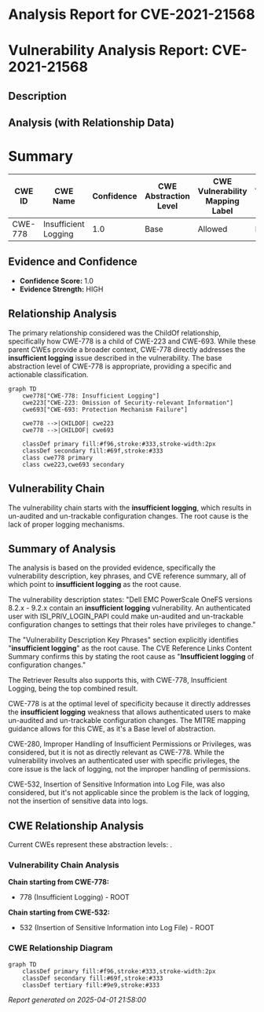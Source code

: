 # Analysis Report for CVE-2021-21568

# Vulnerability Analysis Report: CVE-2021-21568

## Description



## Analysis (with Relationship Data)

# Summary
| CWE ID | CWE Name | Confidence | CWE Abstraction Level | CWE Vulnerability Mapping Label | CWE-Vulnerability Mapping Notes |
|---|---|---|---|---|---|
| CWE-778 | Insufficient Logging | 1.0 | Base | Allowed | Primary CWE |

## Evidence and Confidence

*   **Confidence Score:** 1.0
*   **Evidence Strength:** HIGH

## Relationship Analysis
The primary relationship considered was the ChildOf relationship, specifically how CWE-778 is a child of CWE-223 and CWE-693. While these parent CWEs provide a broader context, CWE-778 directly addresses the **insufficient logging** issue described in the vulnerability. The base abstraction level of CWE-778 is appropriate, providing a specific and actionable classification.

```mermaid
graph TD
    cwe778["CWE-778: Insufficient Logging"]
    cwe223["CWE-223: Omission of Security-relevant Information"]
    cwe693["CWE-693: Protection Mechanism Failure"]
    
    cwe778 -->|CHILDOF| cwe223
    cwe778 -->|CHILDOF| cwe693
    
    classDef primary fill:#f96,stroke:#333,stroke-width:2px
    classDef secondary fill:#69f,stroke:#333
    class cwe778 primary
    class cwe223,cwe693 secondary
```

## Vulnerability Chain
The vulnerability chain starts with the **insufficient logging**, which results in un-audited and un-trackable configuration changes. The root cause is the lack of proper logging mechanisms.

## Summary of Analysis
The analysis is based on the provided evidence, specifically the vulnerability description, key phrases, and CVE reference summary, all of which point to **insufficient logging** as the root cause.

The vulnerability description states: "Dell EMC PowerScale OneFS versions 8.2.x - 9.2.x contain an **insufficient logging** vulnerability. An authenticated user with ISI_PRIV_LOGIN_PAPI could make un-audited and un-trackable configuration changes to settings that their roles have privileges to change."

The "Vulnerability Description Key Phrases" section explicitly identifies "**insufficient logging**" as the root cause. The CVE Reference Links Content Summary confirms this by stating the root cause as "**Insufficient logging** of configuration changes."

The Retriever Results also supports this, with CWE-778, Insufficient Logging, being the top combined result.

CWE-778 is at the optimal level of specificity because it directly addresses the **insufficient logging** weakness that allows authenticated users to make un-audited and un-trackable configuration changes. The MITRE mapping guidance allows for this CWE, as it's a Base level of abstraction.

CWE-280, Improper Handling of Insufficient Permissions or Privileges, was considered, but it is not as directly relevant as CWE-778. While the vulnerability involves an authenticated user with specific privileges, the core issue is the lack of logging, not the improper handling of permissions.

CWE-532, Insertion of Sensitive Information into Log File, was also considered, but it's not applicable since the problem is the lack of logging, not the insertion of sensitive data into logs.


## CWE Relationship Analysis

Current CWEs represent these abstraction levels: .


### Vulnerability Chain Analysis

**Chain starting from CWE-778:**
- 778 (Insufficient Logging) - ROOT


**Chain starting from CWE-532:**
- 532 (Insertion of Sensitive Information into Log File) - ROOT



### CWE Relationship Diagram

```mermaid
graph TD
    classDef primary fill:#f96,stroke:#333,stroke-width:2px
    classDef secondary fill:#69f,stroke:#333
    classDef tertiary fill:#9e9,stroke:#333
```



*Report generated on 2025-04-01 21:58:00*
